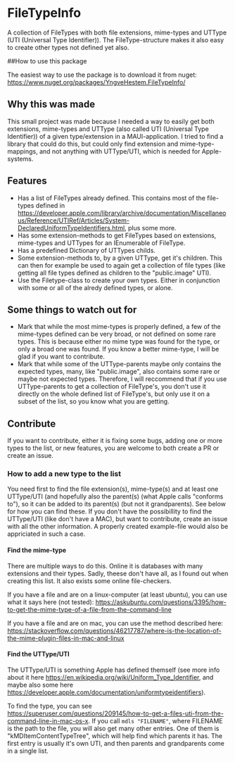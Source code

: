 # FileTypeInfo

A collection of FileTypes with both file extensions, mime-types and UTType (UTI (Universal Type Identifier)). The FileType-structure makes it also easy to create other types not defined yet also.

##How to use this package

The easiest way to use the package is to download it from nuget: https://www.nuget.org/packages/YngveHestem.FileTypeInfo/

## Why this was made

This small project was made because I needed a way to easily get both extensions, mime-types and UTType (also called UTI (Universal Type Identifier)) of a given type/extension in a MAUI-application. I tried to find a library that could do this, but could only find extension and mime-type-mappings, and not anything with UTType/UTI, which is needed for Apple-systems.

## Features

- Has a list of FileTypes already defined. This contains most of the file-types defined in https://developer.apple.com/library/archive/documentation/Miscellaneous/Reference/UTIRef/Articles/System-DeclaredUniformTypeIdentifiers.html, plus some more.
- Has some extension-methods to get FileTypes based on extensions, mime-types and UTTypes for an IEnumerable of FileType.
- Has a predefined Dictionary of UTTypes childs.
- Some extension-methods to, by a given UTType, get it's children. This can then for example be used to again get a collection of file types (like getting all file types defined as children to the "public.image" UTI).
- Use the Filetype-class to create your own types. Either in conjunction with some or all of the alredy defined types, or alone.

## Some things to watch out for

- Mark that while the most mime-types is properly defined, a few of the mime-types defined can be very broad, or not defined on some rare types. This is because either no mime type was found for the type, or only a broad one was found. If you know a better mime-type, I will be glad if you want to contribute.
- Mark that while some of the UTType-parents maybe only contains the expected types, many, like "public.image", also contains some rare or maybe not expected types. Therefore, I will reccommend that if you use UTType-parents to get a collection of FileType's, you don't use it directly on the whole defined list of FileType's, but only use it on a subset of the list, so you know what you are getting.

## Contribute

If you want to contribute, either it is fixing some bugs, adding one or more types to the list, or new features, you are welcome to both create a PR or create an issue.

### How to add a new type to the list

You need first to find the file extension(s), mime-type(s) and at least one UTType/UTI (and hopefully also the parent(s) (what Apple calls "conforms to"), so it can be added to its parent(s) (but not it grandparents). See below for how you can find these. If you don't have the possibillity to find the UTType/UTI (like don't have a MAC), but want to contribute, create an issue with all the other information. A properly created example-file would also be appriciated in such a case.

#### Find the mime-type

There are multiple ways to do this. Online it is databases with many extensions and their types. Sadly, theese don't have all, as I found out when creating this list. It also exists some online file-checkers.

If you have a file and are on a linux-computer (at least ubuntu), you can use what it says here (not tested): https://askubuntu.com/questions/3395/how-to-get-the-mime-type-of-a-file-from-the-command-line

If you have a file and are on mac, you can use the method described here: https://stackoverflow.com/questions/46217787/where-is-the-location-of-the-mime-plugin-files-in-mac-and-linux

#### Find the UTType/UTI

The UTType/UTI is something Apple has defined themself (see more info about it here https://en.wikipedia.org/wiki/Uniform_Type_Identifier, and maybe also some here https://developer.apple.com/documentation/uniformtypeidentifiers).

To find the type, you can see https://superuser.com/questions/209145/how-to-get-a-files-uti-from-the-command-line-in-mac-os-x. If you call `mdls "FILENAME"`, where FILENAME is the path to the file, you will also get many other entries. One of them is "kMDItemContentTypeTree", which will help find which parents it has. The first entry is usually it's own UTI, and then parents and grandparents come in a single list.
